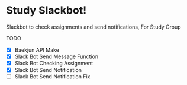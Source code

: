 # Study Slackbot!

Slackbot to check assignments and send notifications, For Study Group

TODO
- [x] Baekjun API Make
- [x] Slack Bot Send Message Function
- [x] Slack Bot Checking Assignment
- [x] Slack Bot Send Notification
- [ ] Slack Bot Send Notification Fix
